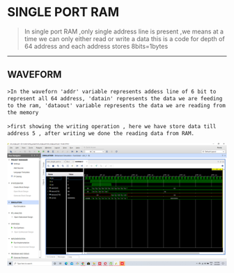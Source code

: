 # SINGLE PORT RAM

  >In single port RAM ,only single address line is present ,we means at a time we can only either read or write a data
  >this is a code for depth of 64 address and each address stores 8bits=1bytes
  
  
  ---
## WAVEFORM
    
    >In the waveforn 'addr' variable represents addess line of 6 bit to represent all 64 address, 'datain' represents the data we are feeding to the ram, 'dataout' variable represents the data we are reading from the memory
    
    >first showing the writing operation , here we have store data till address 5 , after writing we done the reading data from RAM.
    
 ![waveform](/waveform.png)
